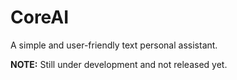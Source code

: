 # CoreAI
A simple and user-friendly text personal assistant.

**NOTE:** Still under development and not released yet. 
